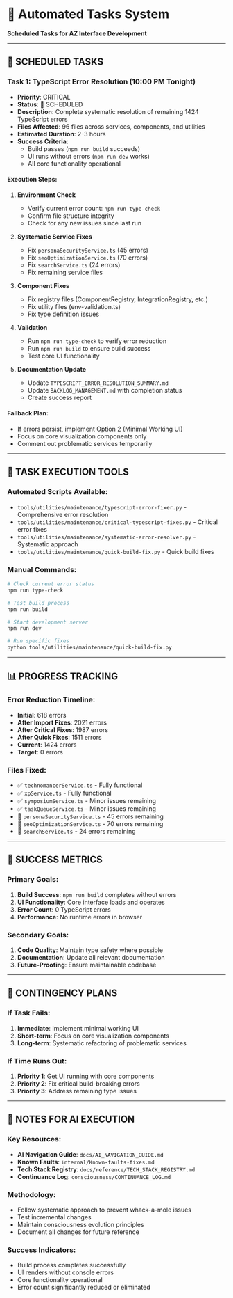 # 🤖 Automated Tasks System

**Scheduled Tasks for AZ Interface Development**

---

## 📅 **SCHEDULED TASKS**

### **Task 1: TypeScript Error Resolution (10:00 PM Tonight)**
- **Priority**: CRITICAL
- **Status**: 🔄 SCHEDULED
- **Description**: Complete systematic resolution of remaining 1424 TypeScript errors
- **Files Affected**: 96 files across services, components, and utilities
- **Estimated Duration**: 2-3 hours
- **Success Criteria**: 
  - Build passes (`npm run build` succeeds)
  - UI runs without errors (`npm run dev` works)
  - All core functionality operational

#### **Execution Steps:**
1. **Environment Check**
   - Verify current error count: `npm run type-check`
   - Confirm file structure integrity
   - Check for any new issues since last run

2. **Systematic Service Fixes**
   - Fix `personaSecurityService.ts` (45 errors)
   - Fix `seoOptimizationService.ts` (70 errors)
   - Fix `searchService.ts` (24 errors)
   - Fix remaining service files

3. **Component Fixes**
   - Fix registry files (ComponentRegistry, IntegrationRegistry, etc.)
   - Fix utility files (env-validation.ts)
   - Fix type definition issues

4. **Validation**
   - Run `npm run type-check` to verify error reduction
   - Run `npm run build` to ensure build success
   - Test core UI functionality

5. **Documentation Update**
   - Update `TYPESCRIPT_ERROR_RESOLUTION_SUMMARY.md`
   - Update `BACKLOG_MANAGEMENT.md` with completion status
   - Create success report

#### **Fallback Plan:**
- If errors persist, implement Option 2 (Minimal Working UI)
- Focus on core visualization components only
- Comment out problematic services temporarily

---

## 🔧 **TASK EXECUTION TOOLS**

### **Automated Scripts Available:**
- `tools/utilities/maintenance/typescript-error-fixer.py` - Comprehensive error resolution
- `tools/utilities/maintenance/critical-typescript-fixes.py` - Critical error fixes
- `tools/utilities/maintenance/systematic-error-resolver.py` - Systematic approach
- `tools/utilities/maintenance/quick-build-fix.py` - Quick build fixes

### **Manual Commands:**
```bash
# Check current error status
npm run type-check

# Test build process
npm run build

# Start development server
npm run dev

# Run specific fixes
python tools/utilities/maintenance/quick-build-fix.py
```

---

## 📊 **PROGRESS TRACKING**

### **Error Reduction Timeline:**
- **Initial**: 618 errors
- **After Import Fixes**: 2021 errors
- **After Critical Fixes**: 1987 errors
- **After Quick Fixes**: 1511 errors
- **Current**: 1424 errors
- **Target**: 0 errors

### **Files Fixed:**
- ✅ `technomancerService.ts` - Fully functional
- ✅ `xpService.ts` - Fully functional
- ✅ `symposiumService.ts` - Minor issues remaining
- ✅ `taskQueueService.ts` - Minor issues remaining
- 🔄 `personaSecurityService.ts` - 45 errors remaining
- 🔄 `seoOptimizationService.ts` - 70 errors remaining
- 🔄 `searchService.ts` - 24 errors remaining

---

## 🎯 **SUCCESS METRICS**

### **Primary Goals:**
1. **Build Success**: `npm run build` completes without errors
2. **UI Functionality**: Core interface loads and operates
3. **Error Count**: 0 TypeScript errors
4. **Performance**: No runtime errors in browser

### **Secondary Goals:**
1. **Code Quality**: Maintain type safety where possible
2. **Documentation**: Update all relevant documentation
3. **Future-Proofing**: Ensure maintainable codebase

---

## 🚨 **CONTINGENCY PLANS**

### **If Task Fails:**
1. **Immediate**: Implement minimal working UI
2. **Short-term**: Focus on core visualization components
3. **Long-term**: Systematic refactoring of problematic services

### **If Time Runs Out:**
1. **Priority 1**: Get UI running with core components
2. **Priority 2**: Fix critical build-breaking errors
3. **Priority 3**: Address remaining type issues

---

## 📝 **NOTES FOR AI EXECUTION**

### **Key Resources:**
- **AI Navigation Guide**: `docs/AI_NAVIGATION_GUIDE.md`
- **Known Faults**: `internal/Known-faults-fixes.md`
- **Tech Stack Registry**: `docs/reference/TECH_STACK_REGISTRY.md`
- **Continuance Log**: `consciousness/CONTINUANCE_LOG.md`

### **Methodology:**
- Follow systematic approach to prevent whack-a-mole issues
- Test incremental changes
- Maintain consciousness evolution principles
- Document all changes for future reference

### **Success Indicators:**
- Build process completes successfully
- UI renders without console errors
- Core functionality operational
- Error count significantly reduced or eliminated 